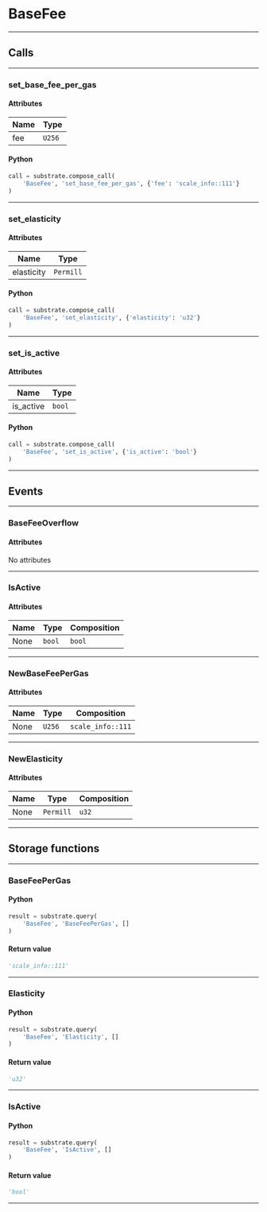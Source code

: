 
# BaseFee

---------
## Calls

---------
### set_base_fee_per_gas
#### Attributes
| Name | Type |
| -------- | -------- | 
| fee | `U256` | 

#### Python
```python
call = substrate.compose_call(
    'BaseFee', 'set_base_fee_per_gas', {'fee': 'scale_info::111'}
)
```

---------
### set_elasticity
#### Attributes
| Name | Type |
| -------- | -------- | 
| elasticity | `Permill` | 

#### Python
```python
call = substrate.compose_call(
    'BaseFee', 'set_elasticity', {'elasticity': 'u32'}
)
```

---------
### set_is_active
#### Attributes
| Name | Type |
| -------- | -------- | 
| is_active | `bool` | 

#### Python
```python
call = substrate.compose_call(
    'BaseFee', 'set_is_active', {'is_active': 'bool'}
)
```

---------
## Events

---------
### BaseFeeOverflow
#### Attributes
No attributes

---------
### IsActive
#### Attributes
| Name | Type | Composition
| -------- | -------- | -------- |
| None | `bool` | ```bool```

---------
### NewBaseFeePerGas
#### Attributes
| Name | Type | Composition
| -------- | -------- | -------- |
| None | `U256` | ```scale_info::111```

---------
### NewElasticity
#### Attributes
| Name | Type | Composition
| -------- | -------- | -------- |
| None | `Permill` | ```u32```

---------
## Storage functions

---------
### BaseFeePerGas

#### Python
```python
result = substrate.query(
    'BaseFee', 'BaseFeePerGas', []
)
```

#### Return value
```python
'scale_info::111'
```
---------
### Elasticity

#### Python
```python
result = substrate.query(
    'BaseFee', 'Elasticity', []
)
```

#### Return value
```python
'u32'
```
---------
### IsActive

#### Python
```python
result = substrate.query(
    'BaseFee', 'IsActive', []
)
```

#### Return value
```python
'bool'
```
---------